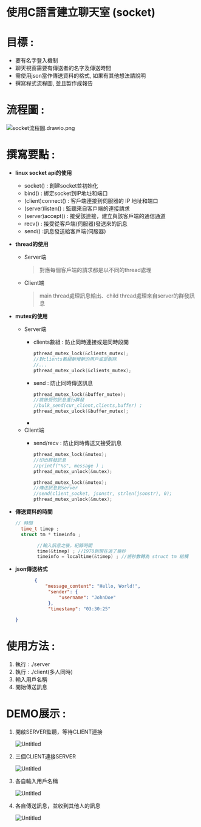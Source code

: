 # 使用C語言建立聊天室 (socket)

# **目標 :**

- 要有名字登入機制
- 聊天視窗需要有傳送者的名字及傳送時間
- 需使用json當作傳送資料的格式, 如果有其他想法請說明
- 撰寫程式流程圖, 並且製作成報告

# 流程圖 :

![socket流程圖.drawio.png](https://github.com/sokai48/c_socket_chatroom/blob/main/socket%E6%B5%81%E7%A8%8B%E5%9C%96drawio.png)

# **撰寫要點 :**

- **linux socket api的使用**
    - socket() : 創建socket並初始化
    - bind() : 綁定socket到IP地址和端口
    - (client)connect() : 客戶端連接到伺服器的 IP 地址和端口
    - (server)listen() : 監聽來自客戶端的連接請求
    - (server)accept() : 接受該連接，建立與該客戶端的通信通道
    - recv() : 接受從客戶端(伺服器)發送來的訊息
    - send() :訊息發送給客戶端(伺服器)
    
- **thread的使用**
    - Server端
        
        > 對應每個客戶端的請求都是以不同的thread處理
        > 
    - Client端
        
        > main thread處理訊息輸出、child thread處理來自server的群發訊息
        > 

- **mutex的使用**
    - Server端
        - clients數組 : 防止同時連接或是同時段開
            
            ```c
            pthread_mutex_lock(&clients_mutex);
            //對clients數組新增新的用戶或是刪除
            //...
            pthread_mutex_ulock(&clients_mutex);
            ```
            
        - send :  防止同時傳送訊息
            
            ```c
            pthread_mutex_lock(&buffer_mutex);
            //將接受的訊息進行群發 
            //bulk_send(cur_client,clients,buffer) ;
            pthread_mutex_ulock(&buffer_mutex);
            ```
            
        - 
    - Client端
        - send/recv : 防止同時傳送又接受訊息
            
            ```c
            pthread_mutex_lock(&mutex);
            //印出群發訊息
            //printf("%s", message ) ;
            pthread_mutex_unlock(&mutex);
            
            pthread_mutex_lock(&mutex);
            //傳送訊息到server
            //send(client_socket, jsonstr, strlen(jsonstr), 0);
            pthread_mutex_unlock(&mutex);
            ```
            
    
- **傳送資料的時間**
    
    ```c
    // 時間
      time_t timep ; 
      struct tm * timeinfo ;
    
    		//輸入訊息之後，紀錄時間
    		time(&timep) ; //1970到現在過了幾秒
    		timeinfo = localtime(&timep) ; //將秒數轉為 struct tm 結構
    ```
    
- **json傳送格式**
    
    ```json
    	   {
               "message_content": "Hello, World!",
                "sender": {
                    "username": "JohnDoe"
                },
                "timestamp": "03:30:25"
            
    }
    ```
    

# 使用方法 **:**

1. 執行 : ./server
2. 執行 : ./client(多人同時)
3. 輸入用戶名稱
4. 開始傳送訊息

# **DEMO展示 :**

1. 開啟SERVER監聽，等待CLIENT連接
    
    ![Untitled](https://github.com/sokai48/c_socket_chatroom/blob/main/Untitled.png)
    
2. 三個CLIENT連接SERVER
    
    ![Untitled](https://github.com/sokai48/c_socket_chatroom/blob/main/Untitled%201.png)
    
3. 各自輸入用戶名稱
    
    ![Untitled](https://github.com/sokai48/c_socket_chatroom/blob/main/Untitled%202.png)
    
4. 各自傳送訊息，並收到其他人的訊息
    
    ![Untitled](https://github.com/sokai48/c_socket_chatroom/blob/main/Untitled%203.png)